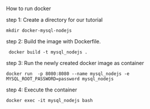 How to run docker

step 1:
	Create a directory for our tutorial 
	
	mkdir docker-mysql-nodejs

step 2:
	Build the image with Dockerfile.
	
	 docker build -t mysql_nodejs .

step 3: 
	Run the newly created docker image as container

	docker run  -p 8080:8080 --name mysql_nodejs -e MYSQL_ROOT_PASSWORD=password mysql_nodejs

step 4:
	Execute the container

	docker exec -it mysql_nodejs bash


